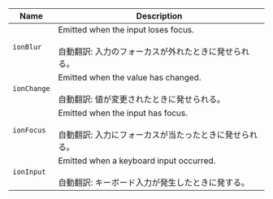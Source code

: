 
| Name | Description |
| --- | --- |
| `ionBlur` | Emitted when the input loses focus.<br /><br />自動翻訳: 入力のフォーカスが外れたときに発せられる。 |
| `ionChange` | Emitted when the value has changed.<br /><br />自動翻訳: 値が変更されたときに発せられる。 |
| `ionFocus` | Emitted when the input has focus.<br /><br />自動翻訳: 入力にフォーカスが当たったときに発せられる。 |
| `ionInput` | Emitted when a keyboard input occurred.<br /><br />自動翻訳: キーボード入力が発生したときに発する。 |

